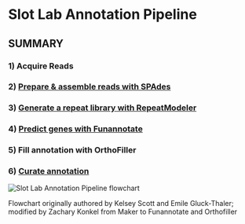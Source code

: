 # Slot Lab Annotation Pipeline

## SUMMARY
### 1) Acquire Reads
### 2) [Prepare & assemble reads with SPAdes](https://gitlab.com/xonq/tutorials/-/blob/master/assembly.md)
### 3) [Generate a repeat library with RepeatModeler](https://gitlab.com/xonq/tutorials/-/blob/master/repeatmodeler.md)
### 4) [Predict genes with Funannotate](https://gitlab.com/xonq/tutorials/-/blob/master/funannotate.md)
### 5) Fill annotation with OrthoFiller
### 6) [Curate annotation](https://gitlab.com/xonq/turotials/-/blob/master/annotationCuration.md)

![Slot Lab Annotation Pipeline flowchart](https://gitlab.com/xonq/tutorials/-/raw/master/image/annotationPipeline.png "Flowchart")

Flowchart originally authored by Kelsey Scott and Emile Gluck-Thaler; modified by Zachary Konkel from Maker to Funannotate and Orthofiller
